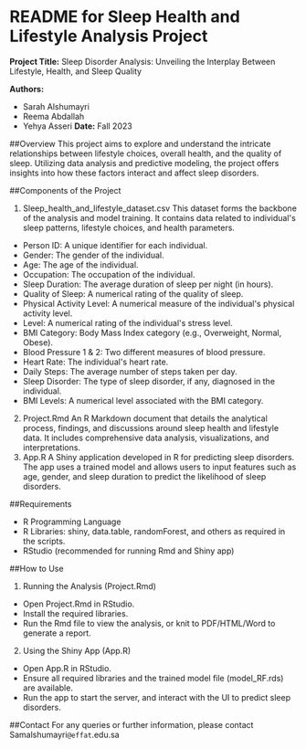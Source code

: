 # README for Sleep Health and Lifestyle Analysis Project


**Project Title:**
Sleep Disorder Analysis: Unveiling the Interplay Between Lifestyle, Health, and Sleep Quality

**Authors:**
- Sarah Alshumayri 
- Reema Abdallah 
- Yehya Asseri 
**Date:**
Fall 2023

##Overview
This project aims to explore and understand the intricate relationships between lifestyle choices, overall health, and the quality of sleep. Utilizing data analysis and predictive modeling, the project offers insights into how these factors interact and affect sleep disorders.


##Components of the Project
1. Sleep_health_and_lifestyle_dataset.csv
This dataset forms the backbone of the analysis and model training. It contains data related to individual's sleep patterns, lifestyle choices, and health parameters.

- Person ID: A unique identifier for each individual.
- Gender: The gender of the individual.
- Age: The age of the individual.
- Occupation: The occupation of the individual.
- Sleep Duration: The average duration of sleep per night (in hours).
- Quality of Sleep: A numerical rating of the quality of sleep.
- Physical Activity Level: A numerical measure of the individual's physical activity level.
-  Level: A numerical rating of the individual's stress level.
- BMI Category: Body Mass Index category (e.g., Overweight, Normal, Obese).
- Blood Pressure 1 & 2: Two different measures of blood pressure.
- Heart Rate: The individual's heart rate.
- Daily Steps: The average number of steps taken per day.
- Sleep Disorder: The type of sleep disorder, if any, diagnosed in the individual.
- BMI Levels: A numerical level associated with the BMI category.

2. Project.Rmd
An R Markdown document that details the analytical process, findings, and discussions around sleep health and lifestyle data. It includes comprehensive data analysis, visualizations, and interpretations.
3. App.R
A Shiny application developed in R for predicting sleep disorders. The app uses a trained model and allows users to input features such as age, gender, and sleep duration to predict the likelihood of sleep disorders.

##Requirements
- R Programming Language
- R Libraries: shiny, data.table, randomForest, and others as required in the scripts.
- RStudio (recommended for running Rmd and Shiny app)

##How to Use
1. Running the Analysis (Project.Rmd)

- Open Project.Rmd in RStudio.
- Install the required libraries.
- Run the Rmd file to view the analysis, or knit to PDF/HTML/Word to generate a report.
2. Using the Shiny App (App.R)

- Open App.R in RStudio.
- Ensure all required libraries and the trained model file (model_RF.rds) are available.
- Run the app to start the server, and interact with the UI to predict sleep disorders.

##Contact
For any queries or further information, please contact Samalshumayri`@effat`.edu.sa

